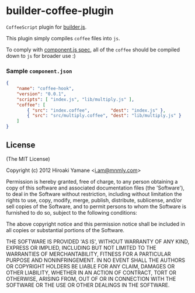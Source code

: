builder-coffee-plugin
=====================

`CoffeeScript` plugin for [builder.js].

This plugin simply compiles `coffee` files into `js`.

To comply with [component.js spec], all of the `coffee` should be compiled down to `js` for broader use :)


### Sample `component.json`

```json
{
    "name": "coffee-hook",
    "version": "0.0.1",
    "scripts": [ "index.js", "lib/multiply.js" ],
    "coffee": [
        { "src": "index.coffee",        "dest": "index.js" },
        { "src": "src/multiply.coffee", "dest": "lib/multiply.js" }
    ]
}
```


[builder.js]: https://github.com/component/builder.js
[component.js spec]: https://github.com/component/component/wiki/Spec


## License

(The MIT License)

Copyright (c) 2012 Hiroaki Yamane &lt;i.am@mnmly.com&gt;

Permission is hereby granted, free of charge, to any person obtaining
a copy of this software and associated documentation files (the
'Software'), to deal in the Software without restriction, including
without limitation the rights to use, copy, modify, merge, publish,
distribute, sublicense, and/or sell copies of the Software, and to
permit persons to whom the Software is furnished to do so, subject to
the following conditions:

The above copyright notice and this permission notice shall be
included in all copies or substantial portions of the Software.

THE SOFTWARE IS PROVIDED 'AS IS', WITHOUT WARRANTY OF ANY KIND,
EXPRESS OR IMPLIED, INCLUDING BUT NOT LIMITED TO THE WARRANTIES OF
MERCHANTABILITY, FITNESS FOR A PARTICULAR PURPOSE AND NONINFRINGEMENT.
IN NO EVENT SHALL THE AUTHORS OR COPYRIGHT HOLDERS BE LIABLE FOR ANY
CLAIM, DAMAGES OR OTHER LIABILITY, WHETHER IN AN ACTION OF CONTRACT,
TORT OR OTHERWISE, ARISING FROM, OUT OF OR IN CONNECTION WITH THE
SOFTWARE OR THE USE OR OTHER DEALINGS IN THE SOFTWARE.
